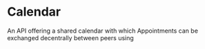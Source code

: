 # Calendar

An API offering a shared calendar with which Appointments can be exchanged decentrally between peers using 
